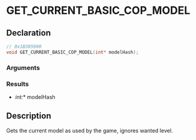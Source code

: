 # GET_CURRENT_BASIC_COP_MODEL

## Declaration
```cpp
// 0x1B305900
void GET_CURRENT_BASIC_COP_MODEL(int* modelHash);
```

### Arguments

### Results
- **int*:** modelHash

## Description
Gets the current model as used by the game, ignores wanted level.